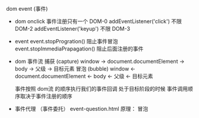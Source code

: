 dom event (事件)
- dom
    onclick  事件注册只有一个           DOM-0
    addEventListener('click')  不限    DOM-2
    addEventListener('keyup')  不限    DOM-3
- event
    event.stopProgration()   阻止事件冒泡
    event.stopImmediaPrapagation()  阻止后面注册的事件
- dom 事件流
    捕获 (capture)
    window -> document.documentElement -> body -> 父级 -> 目标元素
    冒泡 (bubble)
    window <- document.documentElement <- body <- 父级 <- 目标元素

    事件按照 dom流 的顺序执行我们的事件回调
    处于目标阶段的时候 事件调用顺序取决于事件注册的顺序

- 事件代理 （事件委托）
    event-question.html
    原理： 冒泡
